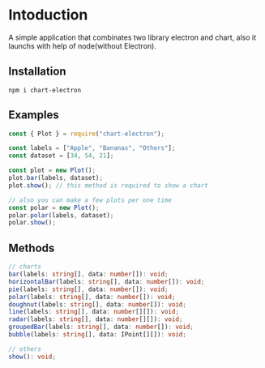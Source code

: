 # Intoduction
A simple application that combinates two library electron and chart, also it launchs with help of node(without Electron).

## Installation
```shell
npm i chart-electron
```

## Examples
```js
const { Plot } = require("chart-electron");

const labels = ["Apple", "Bananas", "Others"];
const dataset = [34, 54, 21];

const plot = new Plot();
plot.bar(labels, dataset);
plot.show(); // this method is required to show a chart

// also you can make a few plots per one time
const polar = new Plot();
polar.polar(labels, dataset);
polar.show();
```

## Methods
```ts
// charts
bar(labels: string[], data: number[]): void; 
horizontalBar(labels: string[], data: number[]): void;
pie(labels: string[], data: number[]): void;
polar(labels: string[], data: number[]): void;
doughnut(labels: string[], data: number[]): void;
line(labels: string[], data: number[][]): void;
radar(labels: string[], data: number[][]): void;
groupedBar(labels: string[], data: number[]): void;
bubble(labels: string[], data: IPoint[][]): void;

// others
show(): void;
```
